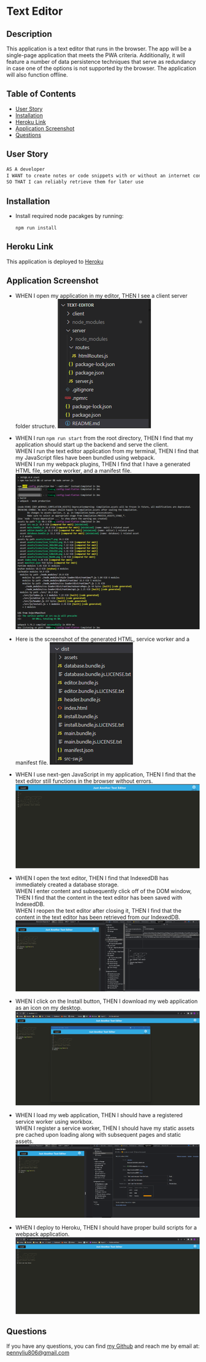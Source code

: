 # Text Editor

## Description
This application is a text editor that runs in the browser. The app will be a single-page application that meets the PWA criteria. Additionally, it will feature a number of data persistence techniques that serve as redundancy in case one of the options is not supported by the browser. The application will also function offline.

## Table of Contents
  * [User Story](#user-story)
  * [Installation](#installation)
  * [Heroku Link](#heroku-link)
  * [Application Screenshot](#application-screenshot)
  * [Questions](#questions)  

## User Story
```md
AS A developer
I WANT to create notes or code snippets with or without an internet connection
SO THAT I can reliably retrieve them for later use
```

## Installation
- Install required node pacakges by running:
    ```
    npm run install
    ```

## Heroku Link
This application is deployed to [Heroku](https://a-good-text-editor.herokuapp.com/)

## Application Screenshot
- WHEN I open my application in my editor, THEN I see a client server folder structure.
![Application Screenshot](asset/images/picture1.png)

- WHEN I run `npm run start` from the root directory, THEN I find that my application should start up the backend and serve the client. </br>
WHEN I run the text editor application from my terminal, THEN I find that my JavaScript files have been bundled using webpack. </br>
WHEN I run my webpack plugins, THEN I find that I have a generated HTML file, service worker, and a manifest file. </br>
![Application Screenshot 2](asset/images/picture2.png)

- Here is the screenshot of the generated HTML, service worker and a manifest file.
![Application Screenshot 3](asset/images/picture3.png)

- WHEN I use next-gen JavaScript in my application, THEN I find that the text editor still functions in the browser without errors.
![Application Screenshot 4](asset/images/picture4.png)

- WHEN I open the text editor, THEN I find that IndexedDB has immediately created a database storage.</br>
WHEN I enter content and subsequently click off of the DOM window, THEN I find that the content in the text editor has been saved with IndexedDB.</br>
WHEN I reopen the text editor after closing it, THEN I find that the content in the text editor has been retrieved from our IndexedDB.</br>
![Application Screenshot 5](asset/images/picture5.png)

- WHEN I click on the Install button, THEN I download my web application as an icon on my desktop.
![Application Screenshot 6](asset/images/picture6.png)

- WHEN I load my web application, THEN I should have a registered service worker using workbox. </br>
WHEN I register a service worker, THEN I should have my static assets pre cached upon loading along with subsequent pages and static assets.
![Application Screenshot 7](asset/images/picture7.png)

- WHEN I deploy to Heroku, THEN I should have proper build scripts for a webpack application.
![Application Screenshot 8](asset/images/picture8.png)

## Questions
If you have any questions, you can find [my Github](https://github.com/PennyLIU2022) and reach me by email at: pennyliu806@gmail.com